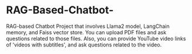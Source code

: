 # RAG-Based-Chatbot-
RAG-based Chatbot Project that involves Llama2 model, LangChain memory, and Faiss vector store. You can upload PDF files and ask questions related to those files. Also, you can provide YouTube video links of 'videos with subtitles', and ask questions related to the video. 
